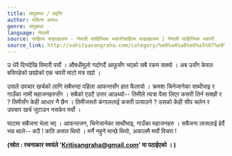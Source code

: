 ```yaml
---
title: लघुकथा / प्रवृत्ति
author: यकिना अगाध
genre: लघुकथा
language: नेपाली
source: साहित्य सङ्ग्रहालय - नेपाली साहित्यिक भकारीसाहित्य सङ्ग्रहालय | नेपाली साहित्यिक भकारी
source_link: http://sahityasangraha.com/category/%e0%a4%a8%e0%a5%87%e0%a4%aa%e0%a4%be%e0%a4%b2%e0%a5%80-%e0%a4%97%e0%a4%a6%e0%a5%8d%e0%a4%af/%e0%a4%b2%e0%a4%98%e0%a5%81%e0%a4%95%e0%a4%a5%e0%a4%be/
---
```


उ धेरै दिनदेखि विमारी पर्यो । औषधीमूलो गर्दागर्दै आफूसँग भएको सबै रकम सक्यो । अब उसँग केवल बसिरहेको छाप्रोको एक चपरी माटो मत्र रह्यो ।

उसले उपचार खर्चको लागि सबैभन्दा पहिला आफन्तसँग हात फैलायो । क्रमशः चिनेजानेका साथीभाइ र गाउँका नामी महाजनहरुसँग । सबैको एउटै उत्तर आउथ्यो-- तिमीले त्यत्रा पैसा लिएर कसरी तिर्न सक्छौ र ? तिमीसँग केही आधार नै छैन । तिमीजस्तो कंगाललाई कसरी पत्याउने ? उसको केही सीप चलेन र उपचार खर्च जुटाउन नसकेर मर्यो ।

घाटमा सबैजना भेला भए । आफन्तजन, चिनेजानेका साथीभाइ, गाउँका महाजनहरु । सबैजना लासलाई हेर्दै भन्न थाले-- कठै ! कति असल थियो । मर्नै नहुने मान्छे थियो, अकालमै मर्यो विचरा !

**(स्रोत : रचनाकार स्वयंले '<a href="mailto:Kritisangraha@gmail.com" class="email">Kritisangraha@gmail.com</a>' मा पठाईएको । )**
